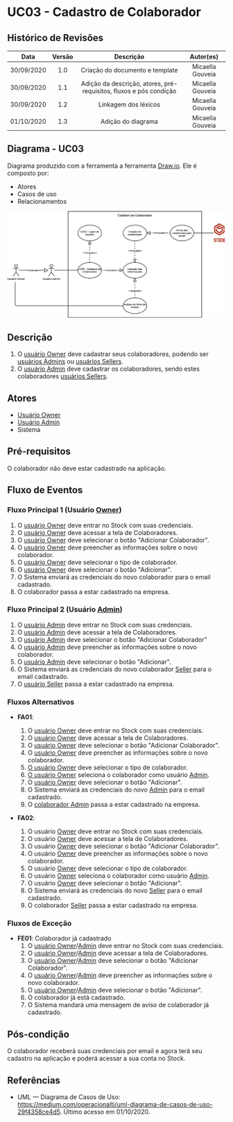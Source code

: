 # UC03 - Cadastro de Colaborador

## Histórico de Revisões

| Data | Versão | Descrição | Autor(es) |
|:----:|:------:|:---------:|:---------:|
| 30/09/2020 | 1.0 | Criação do documento e template | Micaella Gouveia |
| 30/09/2020 | 1.1 | Adição da descrição, atores, pré-requisitos, fluxos e pós condição | Micaella Gouveia |
| 30/09/2020 | 1.2 | Linkagem dos léxicos | Micaella Gouveia |
| 01/10/2020 | 1.3 | Adição do diagrama | Micaella Gouveia |

## Diagrama - UC03
Diagrama produzido com a ferramenta a ferramenta [Draw.io](https://app.diagrams.net/). Ele é composto por:
* Atores
* Casos de uso
* Relacionamentos


![caso 2](../../../assets/diagramas/casosUso/caso3.png)

## Descrição
1. O [usuário Owner](Modeling/objeto?id=Owner) deve cadastrar seus colaboradores, podendo ser [usuários Admins](Modeling/objeto?id=Admin) ou [usuários Sellers](Modeling/objeto?id=Seller).
2. O [usuário Admin](Modeling/objeto?id=Admin) deve cadastrar os colaboradores, sendo estes colaboradores [usuários Sellers](Modeling/objeto?id=Seller).

## Atores
* [Usuário Owner](Modeling/objeto?id=Owner)
* [Usuário Admin](Modeling/objeto?id=Admin)
* Sistema

## Pré-requisitos
O colaborador não deve estar cadastrado na aplicação.

## Fluxo de Eventos
### Fluxo Principal 1 (Usuário [Owner](Modeling/objeto?id=Owner))
1. O [usuário Owner](Modeling/objeto?id=Owner) deve entrar no Stock com suas credenciais.
2. O [usuário Owner](Modeling/objeto?id=Owner) deve acessar a tela de Colaboradores.
3. O [usuário Owner](Modeling/objeto?id=Owner) deve selecionar o botão "Adicionar Colaborador".
4. O [usuário Owner](Modeling/objeto?id=Owner) deve preencher as informações sobre o novo colaborador.
5. O [usuário Owner](Modeling/objeto?id=Owner) deve selecionar o tipo de colaborador.
6. O [usuário Owner](Modeling/objeto?id=Owner) deve selecionar o botão "Adicionar".
7. O Sistema enviará as credenciais do novo colaborador para o email cadastrado.
8. O colaborador passa a estar cadastrado na empresa.

### Fluxo Principal 2 (Usuário [Admin](Modeling/objeto?id=Admin))
1. O [usuário Admin](Modeling/objeto?id=Admin) deve entrar no Stock com suas credenciais.
2. O [usuário Admin](Modeling/objeto?id=Admin) deve acessar a tela de Colaboradores.
3. O [usuário Admin](Modeling/objeto?id=Admin) deve selecionar o botão "Adicionar Colaborador"
4. O [usuário Admin](Modeling/objeto?id=Admin) deve preencher as informações sobre o novo colaborador.
6. O [usuário Admin](Modeling/objeto?id=Admin) deve selecionar o botão "Adicionar".
7. O Sistema enviará as credenciais do novo colaborador [Seller](Modeling/objeto?id=Seller) para o email cadastrado.
8. O [usuário Seller](Modeling/objeto?id=Seller) passa a estar cadastrado na empresa.

### Fluxos Alternativos
* **FA01**: 
    1. O [usuário Owner](Modeling/objeto?id=Owner) deve entrar no Stock com suas credenciais.
    2. O [usuário Owner](Modeling/objeto?id=Owner) deve acessar a tela de Colaboradores.
    3. O [usuário Owner](Modeling/objeto?id=Owner) deve selecionar o botão "Adicionar Colaborador".
    4. O [usuário Owner](Modeling/objeto?id=Owner) deve preencher as informações sobre o novo colaborador.
    5. [O usuário Owner](Modeling/objeto?id=Owner) deve selecionar o tipo de colaborador.
    6. [O usuário Owner](Modeling/objeto?id=Owner) seleciona o colaborador como usuário [Admin](Modeling/objeto?id=Admin).
    6. O [usuário Owner](Modeling/objeto?id=Owner) deve selecionar o botão "Adicionar".
    7. O Sistema enviará as credenciais do novo [Admin](Modeling/objeto?id=Admin) para o email cadastrado.
    8. O [colaborador Admin](Modeling/objeto?id=Admin) passa a estar cadastrado na empresa.

* **FA02**: 
    1. O usuário [Owner](Modeling/objeto?id=Owner) deve entrar no Stock com suas credenciais.
    2. O usuário [Owner](Modeling/objeto?id=Owner) deve acessar a tela de Colaboradores.
    3. O usuário [Owner](Modeling/objeto?id=Owner) deve selecionar o botão "Adicionar Colaborador".
    4. O usuário [Owner](Modeling/objeto?id=Owner) deve preencher as informações sobre o novo colaborador.
    5. O usuário [Owner](Modeling/objeto?id=Owner) deve selecionar o tipo de colaborador.
    6. O usuário [Owner](Modeling/objeto?id=Owner) seleciona o colaborador como usuário [Admin](Modeling/objeto?id=Admin).
    6. O usuário [Owner](Modeling/objeto?id=Owner) deve selecionar o botão "Adicionar".
    7. O Sistema enviará as credenciais do novo [Seller](Modeling/objeto?id=Seller) para o email cadastrado.
    8. O colaborador [Seller](Modeling/objeto?id=Seller) passa a estar cadastrado na empresa.

### Fluxos de Exceção
* **FE01**: Colaborador já cadastrado
    1. O [usuário Owner](Modeling/objeto?id=Owner)/[Admin](Modeling/objeto?id=Admin) deve entrar no Stock com suas credenciais.
    2. O [usuário Owner](Modeling/objeto?id=Owner)/[Admin](Modeling/objeto?id=Admin) deve acessar a tela de Colaboradores.
    3. O [usuário Owner](Modeling/objeto?id=Owner)/[Admin](Modeling/objeto?id=Admin) deve selecionar o botão "Adicionar Colaborador".
    4. O [usuário Owner](Modeling/objeto?id=Owner)/[Admin](Modeling/objeto?id=Admin) deve preencher as informações sobre o novo colaborador.
    5. O [usuário Owner](Modeling/objeto?id=Owner)/[Admin](Modeling/objeto?id=Admin) deve selecionar o botão "Adicionar".
    6. O colaborador já está cadastrado.
    7. O Sistema mandará uma mensagem de aviso de colaborador já cadastrado.

## Pós-condição
O colaborador receberá suas credenciais por email e agora terá seu cadastro na aplicação e poderá acessar a sua conta no Stock.

## Referências
* UML — Diagrama de Casos de Uso: <https://medium.com/operacionalti/uml-diagrama-de-casos-de-uso-29f4358ce4d5>. Último acesso em 01/10/2020.